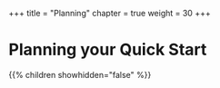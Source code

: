 +++
title = "Planning"
chapter = true
weight = 30
+++

# Planning your Quick Start

{{% children showhidden="false" %}}
